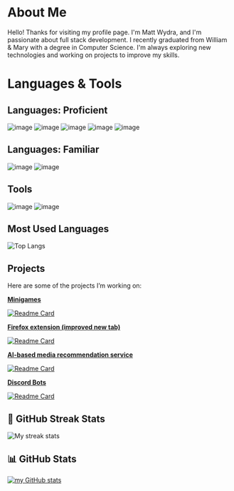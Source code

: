 # About Me
Hello! Thanks for visiting my profile page. I'm Matt Wydra, and I'm passionate about full stack development. I recently graduated from William & Mary with a degree in Computer Science. I'm always exploring new technologies and working on projects to improve my skills.

# Languages & Tools

## Languages: Proficient
![image](https://img.shields.io/badge/Python-3776AB?style=for-the-badge&logo=python&logoColor=white)
![image](https://img.shields.io/badge/JavaScript-323330?style=for-the-badge&logo=javascript&logoColor=F7DF1E)
![image](https://img.shields.io/badge/Java-ED8B00?style=for-the-badge&logo=java&logoColor=white)
![image](https://img.shields.io/badge/HTML5-E34F26?style=for-the-badge&logo=html5&logoColor=white)
![image](https://img.shields.io/badge/CSS3-1572B6?style=for-the-badge&logo=css3&logoColor=white)

## Languages: Familiar
![image](https://img.shields.io/badge/C%2B%2B-00599C?style=for-the-badge&logo=c%2B%2B&logoColor=white)
![image](https://img.shields.io/badge/TypeScript-3178C6?style=for-the-badge&logo=typescript&logoColor=white)

## Tools
![image](https://img.shields.io/badge/MySQL-00000F?style=for-the-badge&logo=mysql&logoColor=white)
![image](https://img.shields.io/badge/Flask-000000?style=for-the-badge&logo=flask&logoColor=white)

## Most Used Languages
![Top Langs](https://github-readme-stats.vercel.app/api/top-langs/?username=mattwydra&layout=compact&theme=radical)

## Projects
Here are some of the projects I’m working on:

**[Minigames](https://mattwydra.github.io/projects/)**

[![Readme Card](https://github-readme-stats.vercel.app/api/pin/?username=mattwydra&repo=projects&theme=tokyonight)](https://github.com/mattwydra/projects)

**[Firefox extension (improved new tab)](https://mattwydra.github.io/newtab-background/)**

[![Readme Card](https://github-readme-stats.vercel.app/api/pin/?username=mattwydra&repo=newtab-background&theme=tokyonight)](https://github.com/mattwydra/newtab-background)

**[AI-based media recommendation service](https://mattwydra.github.io/LLM-integration/)**

[![Readme Card](https://github-readme-stats.vercel.app/api/pin/?username=mattwydra&repo=LLM-integration&theme=tokyonight)](https://github.com/mattwydra/LLM-integration)

**[Discord Bots](https://github.com/mattwydra/discord_bots/blob/main/README.md)**

[![Readme Card](https://github-readme-stats.vercel.app/api/pin/?username=mattwydra&repo=discord_bots&theme=tokyonight)](https://github.com/mattwydra/discord_bots)

## 🎯 GitHub Streak Stats
![My streak stats](https://github-readme-streak-stats.herokuapp.com/?user=mattwydra&theme=radical)

## 📊 GitHub Stats
[![my GitHub stats](https://github-readme-stats.vercel.app/api?username=mattwydra&show_icons=true&count_private=true&theme=radical)](https://github.com/mattwydra/github-readme-stats)



<!--
## 🏆 Achievements
![GitHub Trophy](https://github-profile-trophy.vercel.app/?username=mattwydra) -->
